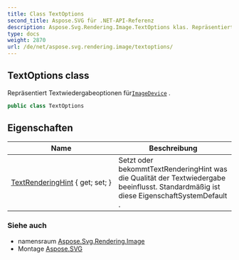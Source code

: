 ```yaml
---
title: Class TextOptions
second_title: Aspose.SVG für .NET-API-Referenz
description: Aspose.Svg.Rendering.Image.TextOptions klas. Repräsentiert Textwiedergabeoptionen fürImageDevice .
type: docs
weight: 2870
url: /de/net/aspose.svg.rendering.image/textoptions/
---
```

## TextOptions class

Repräsentiert Textwiedergabeoptionen für[`ImageDevice`](../imagedevice/) .

```csharp
public class TextOptions
```

## Eigenschaften

| Name | Beschreibung |
| --- | --- |
| [TextRenderingHint](../../aspose.svg.rendering.image/textoptions/textrenderinghint/) { get; set; } | Setzt oder bekommtTextRenderingHint was die Qualität der Textwiedergabe beeinflusst. Standardmäßig ist diese EigenschaftSystemDefault . |

### Siehe auch

* namensraum [Aspose.Svg.Rendering.Image](../../aspose.svg.rendering.image/)
* Montage [Aspose.SVG](../../)


